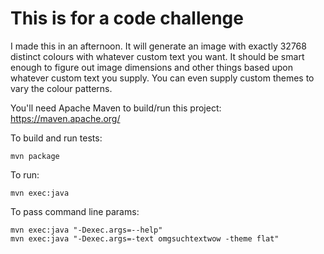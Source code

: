 # This is for a code challenge
I made this in an afternoon. It will generate an image with exactly 32768 distinct colours with whatever custom text you want. It should be smart enough to figure out image dimensions and other things based upon whatever custom text you supply. You can even supply custom themes to vary the colour patterns.

You'll need Apache Maven to build/run this project: https://maven.apache.org/

To build and run tests:

`mvn package`

To run:

`mvn exec:java`

To pass command line params:

~~~~
mvn exec:java "-Dexec.args=--help"
mvn exec:java "-Dexec.args=-text omgsuchtextwow -theme flat"
~~~~

